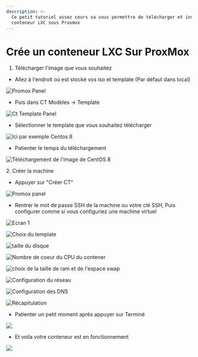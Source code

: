 ```yaml
---
description: >-
  Ce petit tutoriel assez cours va vous permettre de télécharger et installer un
  conteneur LXC sous Proxmox
---
```


# Crée un conteneur LXC Sur ProxMox



1. Télécharger l'image que vous souhaitez

* Allez à l'endroit où est stocké vos iso et template (Par défaut dans local)

![Promox Panel](<.gitbook/assets/image (10) (1).png>)

* Puis dans CT Modèles -> Template

![Ct Template Panel](<.gitbook/assets/image (4) (1).png>)

* Sélectionner le template que vous souhaitez télécharger

![Ici par exemple Centos 8](<.gitbook/assets/image (1) (1).png>)

* Patienter le temps du téléchargement

![Téléchargement de l'image de CentOS 8](<.gitbook/assets/image (5).png>)

2\. Créer la machine

* Appuyer sur "Créer CT"

![Promox panel](<.gitbook/assets/image (9) (1).png>)

* Rentrer le mot de passe SSH de la machine ou votre clé SSH, Puis configurer comme si vous configuriez une machine virtuel

&#x20;

![Ecran 1](<.gitbook/assets/image (1) (2).png>)

![Choix du template](<.gitbook/assets/image (3) (1) (1).png>)

![taille du disque](<.gitbook/assets/image (8).png>)

![Nombre de coeur du CPU du contener](<.gitbook/assets/image (6) (1).png>)

![choix de la taille de ram et de l'espace swap](<.gitbook/assets/image (11) (1).png>)

![Configuration du réseau](<.gitbook/assets/image (2) (1) (1).png>)

![Configuration des DNS](<.gitbook/assets/image (7).png>)

![Récapitulation](<.gitbook/assets/image (14) (1).png>)

* Patienter un petit moment après appuyer sur Terminé

![](<.gitbook/assets/image (12) (1).png>)

* Et voila votre conteneur est en fonctionnement

![](<.gitbook/assets/image (13) (1).png>)
